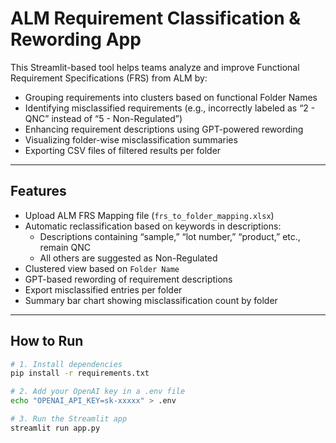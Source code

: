 # ALM Requirement Classification & Rewording App

This Streamlit-based tool helps teams analyze and improve Functional Requirement Specifications (FRS) from ALM by:

- Grouping requirements into clusters based on functional Folder Names
- Identifying misclassified requirements (e.g., incorrectly labeled as “2 - QNC” instead of “5 - Non-Regulated”)
- Enhancing requirement descriptions using GPT-powered rewording
- Visualizing folder-wise misclassification summaries
- Exporting CSV files of filtered results per folder

---

## Features

- Upload ALM FRS Mapping file (`frs_to_folder_mapping.xlsx`)
- Automatic reclassification based on keywords in descriptions:
  - Descriptions containing “sample,” “lot number,” “product,” etc., remain QNC
  - All others are suggested as Non-Regulated
- Clustered view based on `Folder Name`
- GPT-based rewording of requirement descriptions
- Export misclassified entries per folder
- Summary bar chart showing misclassification count by folder

---

## How to Run

```bash
# 1. Install dependencies
pip install -r requirements.txt

# 2. Add your OpenAI key in a .env file
echo "OPENAI_API_KEY=sk-xxxxx" > .env

# 3. Run the Streamlit app
streamlit run app.py
